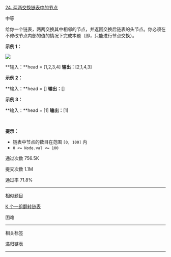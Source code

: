 [24\. 两两交换链表中的节点](https://leetcode.cn/problems/swap-nodes-in-pairs/)

中等 

给你一个链表，两两交换其中相邻的节点，并返回交换后链表的头节点。你必须在不修改节点内部的值的情况下完成本题（即，只能进行节点交换）。

**示例 1：**

![](:/d61e9b9ac4954671bf05a18b34e0a3c5)

**输入：**head = \[1,2,3,4\]
**输出：**\[2,1,4,3\]

**示例 2：**

**输入：**head = \[\]
**输出：**\[\]

**示例 3：**

**输入：**head = \[1\]
**输出：**\[1\]

&nbsp;

**提示：**

- 链表中节点的数目在范围 `[0, 100]` 内
- `0 <= Node.val <= 100`

通过次数 756.5K

提交次数 1.1M

通过率 71.8%

* * *

相似题目

[K 个一组翻转链表](https://leetcode.cn/problems/reverse-nodes-in-k-group/)

困难

* * *

相关标签

[递归](https://leetcode.cn/tag/recursion/)[链表](https://leetcode.cn/tag/linked-list/)

* * *